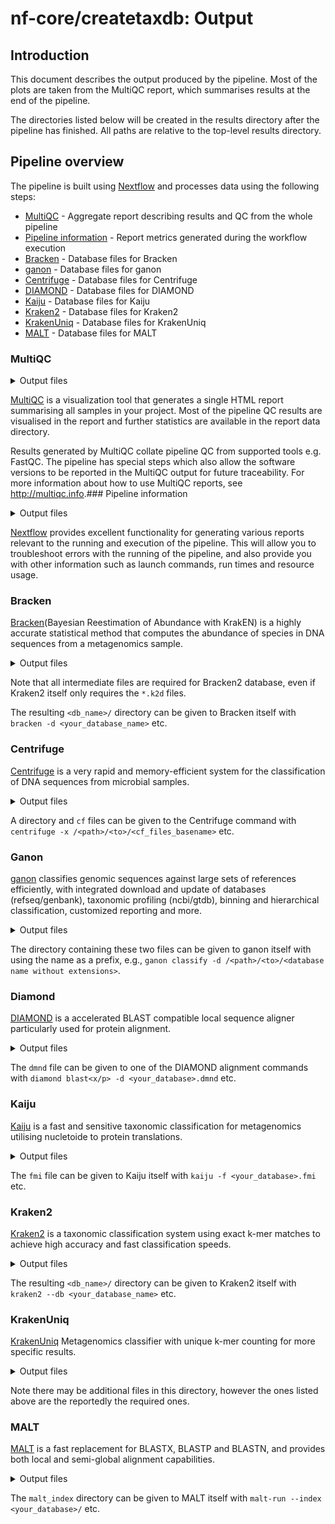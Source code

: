 # nf-core/createtaxdb: Output

## Introduction

This document describes the output produced by the pipeline. Most of the plots are taken from the MultiQC report, which summarises results at the end of the pipeline.

The directories listed below will be created in the results directory after the pipeline has finished. All paths are relative to the top-level results directory.

<!-- TODO nf-core: Write this documentation describing your workflow's output -->

## Pipeline overview

The pipeline is built using [Nextflow](https://www.nextflow.io/) and processes data using the following steps:

- [MultiQC](#multiqc) - Aggregate report describing results and QC from the whole pipeline
- [Pipeline information](#pipeline-information) - Report metrics generated during the workflow execution
- [Bracken](#bracken) - Database files for Bracken
- [ganon](#ganon) - Database files for ganon
- [Centrifuge](#centrifuge) - Database files for Centrifuge
- [DIAMOND](#diamond) - Database files for DIAMOND
- [Kaiju](#kaiju) - Database files for Kaiju
- [Kraken2](#kraken2) - Database files for Kraken2
- [KrakenUniq](#krakenuniq) - Database files for KrakenUniq
- [MALT](#malt) - Database files for MALT

### MultiQC

<details markdown="1">
<summary>Output files</summary>

- `multiqc/`
  - `multiqc_report.html`: a standalone HTML file that can be viewed in your web browser.
  - `multiqc_data/`: directory containing parsed statistics from the different tools used in the pipeline.
  - `multiqc_plots/`: directory containing static images from the report in various formats.

</details>

[MultiQC](http://multiqc.info) is a visualization tool that generates a single HTML report summarising all samples in your project. Most of the pipeline QC results are visualised in the report and further statistics are available in the report data directory.

Results generated by MultiQC collate pipeline QC from supported tools e.g. FastQC. The pipeline has special steps which also allow the software versions to be reported in the MultiQC output for future traceability. For more information about how to use MultiQC reports, see <http://multiqc.info>.### Pipeline information

<details markdown="1">
<summary>Output files</summary>

- `pipeline_info/`
  - Reports generated by Nextflow: `execution_report.html`, `execution_timeline.html`, `execution_trace.txt` and `pipeline_dag.dot`/`pipeline_dag.svg`.
  - Reports generated by the pipeline: `pipeline_report.html`, `pipeline_report.txt` and `software_versions.yml`. The `pipeline_report*` files will only be present if the `--email` / `--email_on_fail` parameter's are used when running the pipeline.
  - Reformatted samplesheet files used as input to the pipeline: `samplesheet.valid.csv`.
  - Parameters used by the pipeline run: `params.json`.

</details>

[Nextflow](https://www.nextflow.io/docs/latest/tracing.html) provides excellent functionality for generating various reports relevant to the running and execution of the pipeline. This will allow you to troubleshoot errors with the running of the pipeline, and also provide you with other information such as launch commands, run times and resource usage.

### Bracken

[Bracken](https://github.com/jenniferlu717/Bracken/)(Bayesian Reestimation of Abundance with KrakEN) is a highly accurate statistical method that computes the abundance of species in DNA sequences from a metagenomics sample.

<details markdown="1">
<summary>Output files</summary>

- `bracken/`
  - `<db_name>/`
    - `database100mers.kmer_distrib`: Bracken kmer distribution file
    - `database100mers.kraken`: Bracken index file
    - `database.kraken`: Bracken database file
    - `hash.k2d`: Kraken2 hash database file
    - `opts.k2d`: Kraken2 opts database file
    - `taxo.k2d`: Kraken2 taxo database file
    - `library/`: Intermediate Kraken2 directory containing FASTAs and related files of added genomes
    - `taxonomy/`: Intermediate Kraken2 directory containing taxonomy files of added genomes
    - `seqid2taxid.map`: Intermediate Kraken2 file containing taxonomy files of added genomes

</details>

Note that all intermediate files are required for Bracken2 database, even if Kraken2 itself only requires the `*.k2d` files.

The resulting `<db_name>/` directory can be given to Bracken itself with `bracken -d <your_database_name>` etc.

### Centrifuge

[Centrifuge](https://github.com/bbuchfink/diamond) is a very rapid and memory-efficient system for the classification of DNA sequences from microbial samples.

<details markdown="1">
<summary>Output files</summary>

- `diamond/`
  - `<database>.*.cf`: Centrifuge database files

</details>

A directory and `cf` files can be given to the Centrifuge command with `centrifuge -x /<path>/<to>/<cf_files_basename>` etc.

### Ganon

[ganon](https://github.com/pirovc/ganon/) classifies genomic sequences against large sets of references efficiently, with integrated download and update of databases (refseq/genbank), taxonomic profiling (ncbi/gtdb), binning and hierarchical classification, customized reporting and more.

<details markdown="1">
<summary>Output files</summary>

- `diamond/`
  - `<database>.hibf`: main bloom filter index file
  - `<database>.tax`: taxonomy tree used for taxonomy assignment
  </details>

The directory containing these two files can be given to ganon itself with using the name as a prefix, e.g., `ganon classify -d /<path>/<to>/<database name without extensions>`.

### Diamond

[DIAMOND](https://github.com/bbuchfink/diamond) is a accelerated BLAST compatible local sequence aligner particularly used for protein alignment.

<details markdown="1">
<summary>Output files</summary>

- `diamond/`
  - `<database>.dmnd`: DIAMOND dmnd database file

</details>

The `dmnd` file can be given to one of the DIAMOND alignment commands with `diamond blast<x/p> -d <your_database>.dmnd` etc.

### Kaiju

[Kaiju](https://bioinformatics-centre.github.io/kaiju/) is a fast and sensitive taxonomic classification for metagenomics utilising nucletoide to protein translations.

<details markdown="1">
<summary>Output files</summary>

- `kaiju/`
  - `<database_name>.fmi`: Kaiju FMI index file

</details>

The `fmi` file can be given to Kaiju itself with `kaiju -f <your_database>.fmi` etc.

### Kraken2

[Kraken2](https://ccb.jhu.edu/software/kraken2/) is a taxonomic classification system using exact k-mer matches to achieve high accuracy and fast classification speeds.

<details markdown="1">
<summary>Output files</summary>

- `kraken2/`
  - `<db_name>/`
    - `hash.k2d`: Kraken2 hash database file
    - `opts.k2d`: Kraken2 opts database file
    - `taxo.k2d`: Kraken2 taxo database file
    - `library/`: Intermediate directory containing FASTAs and related files of added genomes (only present if `--build_bracken` or `--kraken2_keepintermediate` supplied)
    - `taxonomy/`: Intermediate directory containing taxonomy files of added genomes (only present if `--build_bracken` or `--kraken2_keepintermediate` supplied)
    - `seqid2taxid.map`: Intermediate file containing taxonomy files of added genomes (only present if `--build_bracken` or `--kraken2_keepintermediate` supplied)

</details>

The resulting `<db_name>/` directory can be given to Kraken2 itself with `kraken2 --db <your_database_name>` etc.

### KrakenUniq

[KrakenUniq](https://github.com/fbreitwieser/krakenuniq) Metagenomics classifier with unique k-mer counting for more specific results.

<details markdown="1">
<summary>Output files</summary>

- `kraken2/`
  - `<db_name>/`
  - `database-build.log`: KrakenUniq build process log
  - `database.idx`: KrakenUniq index file
  - `database.kdb`: KrakenUniq database file
  - `taxDB`: KrakenUniq taxonomy information file

</details>

Note there may be additional files in this directory, however the ones listed above are the reportedly the required ones.

### MALT

[MALT](https://software-ab.cs.uni-tuebingen.de/download/malt) is a fast replacement for BLASTX, BLASTP and BLASTN, and provides both local and semi-global alignment capabilities.

<details markdown="1">
<summary>Output files</summary>

- `malt/`
  - `malt_index/`: directory containing MALT index files

</details>

The `malt_index` directory can be given to MALT itself with `malt-run --index <your_database>/` etc.

